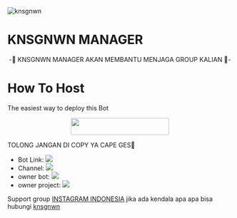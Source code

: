 ![knsgnwn](https://telegra.ph/file/71bb20b6b250e0341e10d.jpg)
# KNSGNWN MANAGER

<p align="center">
-🤴 KNSGNWN MANAGER AKAN MEMBANTU MENJAGA GROUP KALIAN 🤴-

# How To Host
The easiest way to deploy this Bot
<p align="center"><a href="https://heroku.com/deploy?template=https://github.com/kgproject1010/manager-knsgnwn"> <img src="https://img.shields.io/badge/Deploy%20To%20Heroku-red?style=for-the-badge&logo=heroku" width="220" height="38.45"/></a></p>


</p>
 
TOLONG JANGAN DI COPY YA CAPE GES🙏

* Bot Link:  <a href="https://t.me/knsgnwnXrobot" alt="knsgnwn robot"> <img src="https://img.shields.io/badge/%F0%9F%A4%96%20-knsgnwnXrobot-blue" /> </a>
* Channel: <a  href="https://t.me/rakasupport" alt="knsgnwnsupport"> <img  src="https://img.shields.io/badge/%F0%9F%92%A1-knsgnwnsupport-9cf" /> </a>
* owner bot:  <a href="https://t.me/knsgnwn" alt="knsgnwn"> <img src="https://img.shields.io/badge/%F0%9F%A4%96%20-knsgnwn-black" /> </a>
* owner project:  <a href="https://t.me/rakaaanjayy" alt="rakaanjayy"> <img src="https://img.shields.io/badge/%F0%9F%A4%96%20-rakahadehh-green" /> </a>

Support group [INSTAGRAM INDONESIA](https://t.me/instagramindonesia1)
jika ada kendala apa apa bisa hubungi [knsgnwn](https://t.me/knsgnwn)
